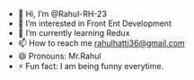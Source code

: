 - 👋 Hi, I’m @Rahul-RH-23
- 👀 I’m interested in Front Ent Development 
- 🌱 I’m currently learning Redux
- 📫 How to reach me rahulhatti36@gmail.com
- 😄 Pronouns: Mr.Rahul
- ⚡ Fun fact: I am being funny everytime.

<!---
Rahul-RH-23/Rahul-RH-23 is a ✨ special ✨ repository because its `README.md` (this file) appears on your GitHub profile.
You can click the Preview link to take a look at your changes.
--->
